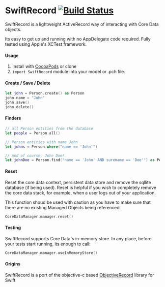 # SwiftRecord [![Build Status][ci-bdg]][ci]

[ci-bdg]: https://travis-ci.org/dglancy/SwiftRecord.svg
[ci]: https://travis-ci.org/dglancy/SwiftRecord

SwiftRecord is a lightweight ActiveRecord way of interacting with Core Data objects.

Its easy to get up and running with no AppDelegate code required. Fully tested using Apple's XCTest framework.

#### Usage

1. Install with [CocoaPods](http://cocoapods.org) or clone
2. `import SwiftRecord` module into your model or .pch file.

#### Create / Save / Delete

``` swift
let john = Person.create() as Person
john.name = "John"
john.save()
john.delete()
```

#### Finders

```` swift
// all Person entities from the database
let people = Person.all()

// Person entities with name John
let johns = Person.where("name == 'John'")

// And of course, John Doe!
let johnDoe = Person.find("name == 'John' AND surename == 'Doe'") as Person
````

#### Reset

Reset the core data context, persistent data store and remove the sqllite database (if being used). Reset is helpful if you wish to completely remove the core data stack, for example, when a user logs out of your application.

This function shoud be used with caution as you have to make sure that there are no existing Managed Objects being referenced.

``` swift
CoreDataManager.manager.reset()
```

#### Testing

SwiftRecord supports Core Data's in-memory store. In any place, before your tests start running, its enough to call:

``` swift
CoreDataManager.manager.useInMemoryStore()
```

#### Origins

SwiftRecord is a port of the objective-c based [ObjectiveRecord](https://github.com/supermarin/ObjectiveRecord) library for Swift
